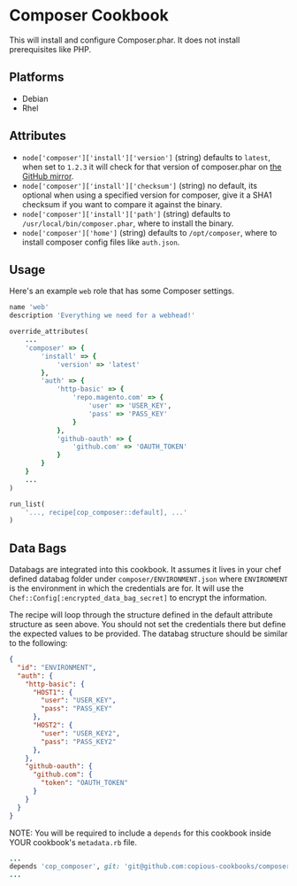 # Composer Cookbook
This will install and configure Composer.phar. It does not install
prerequisites like PHP.

## Platforms
- Debian
- Rhel

## Attributes
* `node['composer']['install']['version']` (string) defaults to `latest`, when
  set to `1.2.3` it will check for that version of composer.phar on [the GitHub
mirror](https://github.com/composer/getcomposer.org/tree/master/web/download).
* `node['composer']['install']['checksum']` (string) no default, its optional
  when using a specified version for composer, give it a SHA1 checksum if you
want to compare it against the binary.
* `node['composer']['install']['path']` (string) defaults to
  `/usr/local/bin/composer.phar`, where to install the binary.
* `node['composer']['home']` (string) defaults to `/opt/composer`, where to
  install composer config files like `auth.json`.

## Usage
Here's an example `web` role that has some Composer settings.

```ruby
name 'web'
description 'Everything we need for a webhead!'

override_attributes(
    ...
    'composer' => {
        'install' => {
            'version' => 'latest'
        },
        'auth' => {
            'http-basic' => {
                'repo.magento.com' => {
                    'user' => 'USER_KEY',
                    'pass' => 'PASS_KEY'
                }
            },
            'github-oauth' => {
                'github.com' => 'OAUTH_TOKEN'
            }
        }
    }
    ...
)

run_list(
    '..., recipe[cop_composer::default], ...'
)
```

## Data Bags

Databags are integrated into this cookbook. It assumes it lives in your chef
defined databag folder under `composer/ENVIRONMENT.json` where `ENVIRONMENT` is
the environment in which the credentials are for. It will use the
`Chef::Config[:encrypted_data_bag_secret]` to encrypt the information.

The recipe will loop through the structure defined in the default attribute
structure as seen above. You should not set the credentials there but define the
expected values to be provided. The databag structure should be similar to the
following:


```json
{
  "id": "ENVIRONMENT",
  "auth": {
    "http-basic": {
      "HOST1": {
        "user": "USER_KEY",
        "pass": "PASS_KEY"
      },
      "HOST2": {
        "user": "USER_KEY2",
        "pass": "PASS_KEY2"
      },
    },
    "github-oauth": {
      "github.com": {
        "token": "OAUTH_TOKEN"
      }
    }
  }
}
```

NOTE: You will be required to include a `depends` for this cookbook inside YOUR
cookbook's `metadata.rb` file.

```ruby
...
depends 'cop_composer', git: 'git@github.com:copious-cookbooks/composer.git'
...
```
